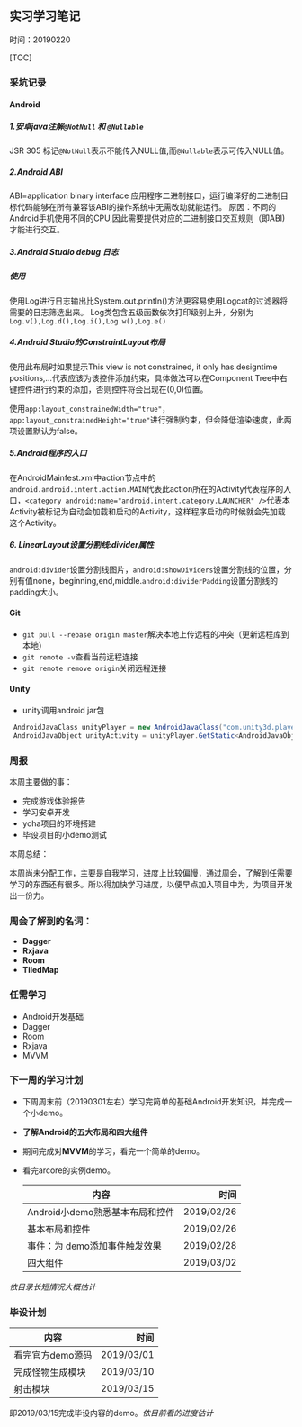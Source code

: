 ## 实习学习笔记
时间：20190220

[TOC]

### 采坑记录
#### Android
##### 1.安卓java注解`@NotNull` 和 `@Nullable`

JSR 305
标记`@NotNull`表示不能传入NULL值,而`@Nullable`表示可传入NULL值。

##### 2.Android ABI
ABI=application binary interface 应用程序二进制接口，运行编译好的二进制目标代码能够在所有兼容该ABI的操作系统中无需改动就能运行。
原因：不同的Android手机使用不同的CPU,因此需要提供对应的二进制接口交互规则（即ABI)才能进行交互。

##### 3.Android Studio debug 日志

##### 使用

使用Log进行日志输出比System.out.println()方法更容易使用Logcat的过滤器将需要的日志筛选出来。
Log类包含五级函数依次打印级别上升，分别为`Log.v(),Log.d(),Log.i(),Log.w(),Log.e()`

##### 4.Android Studio的ConstraintLayout布局

使用此布局时如果提示This view is not constrained, it only has designtime positions,...代表应该为该控件添加约束，具体做法可以在Component Tree中右键控件进行约束的添加，否则控件将会出现在(0,0)位置。

使用`app:layout_constrainedWidth="true"`，`app:layout_constrainedHeight="true"`进行强制约束，但会降低渲染速度，此两项设置默认为false。

##### 5.Android程序的入口

在AndroidMainfest.xml中action节点中的`android.android.intent.action.MAIN`代表此action所在的Activity代表程序的入口，`<category android:name="android.intent.category.LAUNCHER" />`代表本Activity被标记为自动会加载和启动的Activity，这样程序启动的时候就会先加载这个Activity。

##### 6. LinearLayout设置分割线:divider属性

`android:divider`设置分割线图片，`android:showDividers`设置分割线的位置，分别有值none，beginning,end,middle.`android:dividerPadding`设置分割线的padding大小。

#### Git

- `git pull --rebase origin master`解决本地上传远程的冲突（更新远程库到本地）
- `git remote -v`查看当前远程连接
- `git remote remove origin`关闭远程连接

#### Unity

- unity调用android jar包

```c#
 AndroidJavaClass unityPlayer = new AndroidJavaClass("com.unity3d.player.UnityPlayer");
 AndroidJavaObject unityActivity = unityPlayer.GetStatic<AndroidJavaObject>("currentActivity");
```



### 周报

本周主要做的事：

- 完成游戏体验报告
- 学习安卓开发
- yoha项目的环境搭建
- 毕设项目的小demo测试

本周总结：

本周尚未分配工作，主要是自我学习，进度上比较偏慢，通过周会，了解到任需要学习的东西还有很多。所以得加快学习进度，以便早点加入项目中为，为项目开发出一份力。

### 周会了解到的名词：

- **Dagger**
- **Rxjava**
- **Room**
- **TiledMap**

### 任需学习

-  Android开发基础
- Dagger
- Room
- Rxjava
- MVVM

### 下一周的学习计划

- 下周周末前（20190301左右）学习完简单的基础Android开发知识，并完成一个小demo。

- **了解Android的五大布局和四大组件**

- 期间完成对**MVVM**的学习，看完一个简单的demo。

- 看完arcore的实例demo。

  内容|时间
  --|--:
   Android小demo熟悉基本布局和控件 |2019/02/26
  基本布局和控件|2019/02/26
  事件：为 demo添加事件触发效果|2019/02/28
  四大组件|2019/03/02

*依目录长短情况大概估计*

### 毕设计划

 内容|时间
  --|--:
 看完官方demo源码 |2019/03/01
 完成怪物生成模块 |2019/03/10
 射击模块 |2019/03/15

即2019/03/15完成毕设内容的demo。*依目前看的进度估计*